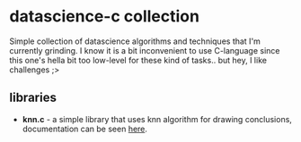 # datascience-c collection
Simple collection of datascience algorithms and techniques that I'm currently grinding. I know it is a bit inconvenient to use C-language since this one's hella bit too low-level for these kind of tasks.. but hey, I like challenges ;>

## libraries
- **knn.c** - a simple library that uses knn algorithm for drawing conclusions, documentation can be seen [here](#).